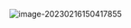 ![image-20230216150417855](C:/Users/english/AppData/Roaming/Typora/typora-user-images/image-20230216150417855.png)